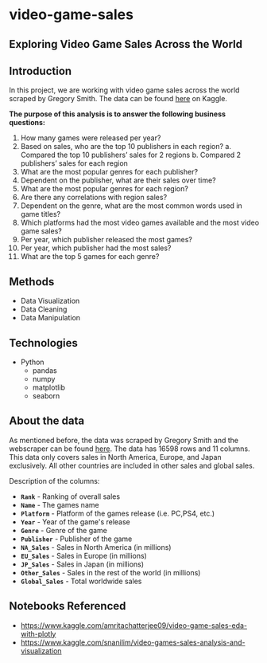 # video-game-sales

## Exploring Video Game Sales Across the World

## Introduction
In this project, we are working with video game sales across the world scraped by Gregory Smith. The data can be found [here](https://www.kaggle.com/gregorut/videogamesales) on Kaggle. 

**The purpose of this analysis is to answer the following business questions:**
1. How many games were released per year?
2. Based on sales, who are the top 10 publishers in each region?
    a. Compared the top 10 publishers’ sales for 2 regions
    b. Compared 2 publishers’ sales for each region
3. What are the most popular genres for each publisher?
4. Dependent on the publisher, what are their sales over time?
5. What are the most popular genres for each region?
6. Are there any correlations with region sales?
7. Dependent on the genre, what are the most common words used in game titles?
8. Which platforms had the most video games available and the most video game sales?
9. Per year, which publisher released the most games?
10. Per year, which publisher had the most sales?
11. What are the top 5 games for each genre?

## Methods
- Data Visualization
- Data Cleaning
- Data Manipulation

## Technologies
- Python
    - pandas
    - numpy
    - matplotlib
    - seaborn
    
## About the data
As mentioned before, the data was scraped by Gregory Smith and the webscraper can be found [here](https://github.com/GregorUT/vgchartzScrape). The data has 16598 rows and 11 columns. This data only covers sales in North America, Europe, and Japan exclusively. All other countries are included in other sales and global sales.

Description of the columns:
- **`Rank`** - Ranking of overall sales
- **`Name`** - The games name
- **`Platform`** - Platform of the games release (i.e. PC,PS4, etc.)
- **`Year`** - Year of the game's release
- **`Genre`** - Genre of the game
- **`Publisher`** - Publisher of the game
- **`NA_Sales`** - Sales in North America (in millions)
- **`EU_Sales`** - Sales in Europe (in millions)
- **`JP_Sales`** - Sales in Japan (in millions)
- **`Other_Sales`** - Sales in the rest of the world (in millions)
- **`Global_Sales`** - Total worldwide sales

## Notebooks Referenced
- https://www.kaggle.com/amritachatterjee09/video-game-sales-eda-with-plotly
- https://www.kaggle.com/snanilim/video-games-sales-analysis-and-visualization
